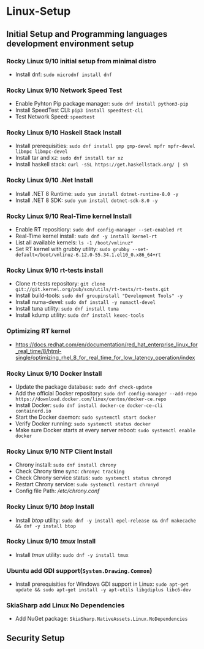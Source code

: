 # Linux-Setup

## Initial Setup and Programming languages development environment setup

### Rocky Linux 9/10 initial setup from minimal distro

- Install dnf: ```sudo microdnf install dnf```

### Rocky Linux 9/10 Network Speed Test

- Enable Pyhton Pip package manager: ```sudo dnf install python3-pip```
- Install SpeedTest CLI: ```pip3 install speedtest-cli```
- Test Network Speed: ```speedtest```

### Rocky Linux 9/10 Haskell Stack Install

- Install prerequisities: ```sudo dnf install gmp gmp-devel mpfr mpfr-devel libmpc libmpc-devel```
- Install tar and xz: ```sudo dnf install tar xz```
- Install haskell stack: ```curl -sSL https://get.haskellstack.org/ | sh```

### Rocky Linux 9/10 .Net Install

- Install .NET 8 Runtime: ```sudo yum install dotnet-runtime-8.0 -y```
- Install .NET 8 SDK: ```sudo yum install dotnet-sdk-8.0 -y```

### Rocky Linux 9/10 Real-Time kernel Install

- Enable RT repositiory: ```sudo dnf config-manager --set-enabled rt```
- Real-Time kernel install: ```sudo dnf -y install kernel-rt```
- List all available kernels: ```ls -1 /boot/vmlinuz*```
- Set RT kernel with grubby utility: ```sudo grubby --set-default=/boot/vmlinuz-6.12.0-55.34.1.el10_0.x86_64+rt```

### Rocky Linux 9/10 rt-tests install
  
- Clone rt-tests repository: ```git clone git://git.kernel.org/pub/scm/utils/rt-tests/rt-tests.git```
- Install build-tools: ```sudo dnf groupinstall "Development Tools" -y```
- Install numa-devel: ```sudo dnf install -y numactl-devel```
- Install tuna utility: ```sudo dnf install tuna```
- Install kdump utility: ```sudo dnf install kexec-tools```

### Optimizing RT kernel
- https://docs.redhat.com/en/documentation/red_hat_enterprise_linux_for_real_time/8/html-single/optimizing_rhel_8_for_real_time_for_low_latency_operation/index

### Rocky Linux 9/10 Docker Install

- Update the package database: ```sudo dnf check-update```
- Add the official Docker repository: ```sudo dnf config-manager --add-repo https://download.docker.com/linux/centos/docker-ce.repo```
- Install Docker: ```sudo dnf install docker-ce docker-ce-cli containerd.io```
- Start the Docker daemon: ```sudo systemctl start docker```
- Verify Docker running: ```sudo systemctl status docker```
- Make sure Docker starts at every server reboot: ```sudo systemctl enable docker```

### Rocky Linux 9/10 NTP Client Install

- Chrony install: ```sudo dnf install chrony```
- Check Chrony time sync: ```chronyc tracking```
- Check Chrony service status: ```sudo systemctl status chronyd```
- Restart Chrony service: ```sudo systemctl restart chronyd```
- Config file Path: _/etc/chrony.conf_

### Rocky Linux 9/10 _btop_ Install

- Install _btop_ utility:
  ```sudo dnf -y install epel-release && dnf makecache && dnf -y install btop```

### Rocky Linux 9/10 _tmux_ Install

- Install _tmux_ utility:
  ```sudo dnf -y install tmux```

### Ubuntu add GDI support(```System.Drawing.Common```)

- Install prerequisities for Windows GDI support in Linux: ```sudo apt-get update && sudo apt-get install -y apt-utils libgdiplus libc6-dev```

### SkiaSharp add Linux No Dependencies

- Add NuGet package: ```SkiaSharp.NativeAssets.Linux.NoDependencies```

## Security Setup
